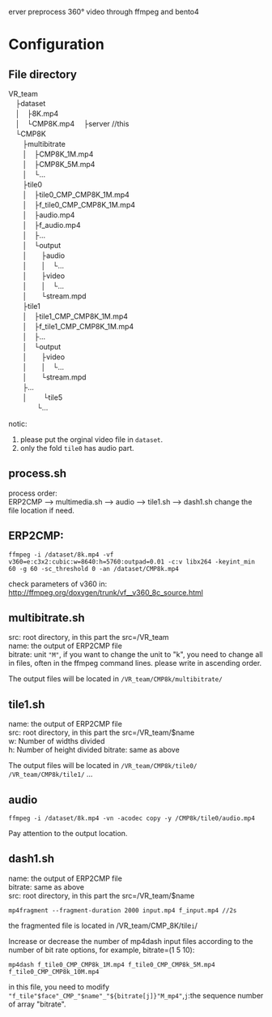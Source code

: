 erver
preprocess 360° video through ffmpeg and bento4

# Configuration
## File directory
VR_team   
　├dataset  
　│　├8K.mp4  
　│　└CMP8K.mp4 
　├server //this  
　└CMP8K  
　　├multibitrate  
　　│　├CMP8K_1M.mp4  
　　│　├CMP8K_5M.mp4  
　　│　└...  
　　├tile0  
　　│　├tile0_CMP_CMP8K_1M.mp4  
　　│　├f_tile0_CMP_CMP8K_1M.mp4  
　　│　├audio.mp4  
　　│　├f_audio.mp4  
　　│　├...  
　　│　└output  
　　│　　├audio  
　　│　　│　└...  
　　│　　├video  
　　│　　│　└...  
　　│　　└stream.mpd  
　　├tile1  
　　│　├tile1_CMP_CMP8K_1M.mp4  
　　│　├f_tile1_CMP_CMP8K_1M.mp4    
　　│　├...  
　　│　└output  
　　│　　├video  
　　│　　│　└...  
　　│　　└stream.mpd      
　　├...  
　　│
　　└tile5  
　　　　└...  

notic:  
1. please put the orginal video file in `dataset`.  
2. only the fold `tile0` has audio part.  

## process.sh
process order:  
ERP2CMP --> multimedia.sh --> audio --> tile1.sh --> dash1.sh
change the file location if need.

## ERP2CMP:  
```
ffmpeg -i /dataset/8k.mp4 -vf v360=e:c3x2:cubic:w=8640:h=5760:outpad=0.01 -c:v libx264 -keyint_min 60 -g 60 -sc_threshold 0 -an /dataset/CMP8k.mp4
```
check parameters of v360 in: http://ffmpeg.org/doxygen/trunk/vf__v360_8c_source.html

## multibitrate.sh
src: root directory, in this part the src=/VR_team  
name: the output of ERP2CMP file  
bitrate: unit `"M"`, if you want to change the unit to "k", you need to change all in files, often in the ffmpeg command lines.  please write in ascending order.  

The output files will be located in `/VR_team/CMP8k/multibitrate/`  

## tile1.sh
name: the output of ERP2CMP file  
src: root directory, in this part the src=/VR_team/$name  
w: Number of widths divided  
h: Number of height divided
bitrate: same as above

The output files will be located in `/VR_team/CMP8k/tile0/` `/VR_team/CMP8k/tile1/` ...

## audio  
```
ffmpeg -i /dataset/8k.mp4 -vn -acodec copy -y /CMP8k/tile0/audio.mp4
```
Pay attention to the output location.  

## dash1.sh
name: the output of ERP2CMP file  
bitrate: same as above  
src: root directory, in this part the src=/VR_team/$name
```
mp4fragment --fragment-duration 2000 input.mp4 f_input.mp4 //2s
```
the fragmented file is located in /VR_team/CMP_8K/tile`i`/

Increase or decrease the number of mp4dash input files according to the number of bit rate options, for example, bitrate=(1 5 10):  
```
mp4dash f_tile0_CMP_CMP8k_1M.mp4 f_tile0_CMP_CMP8k_5M.mp4 f_tile0_CMP_CMP8k_10M.mp4
```
in this file, you need to modify `"f_tile"$face"_CMP_"$name"_"${bitrate[j]}"M_mp4"`,`j`:the sequence number of array "bitrate". 






